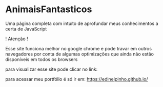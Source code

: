 # AnimaisFantasticos
Uma página completa com intuíto de aprofundar meus conhecimentos a certa de JavaScript


! Atenção !

Esse site funciona melhor no google chrome e pode travar em outros navegadores por conta de algumas optimizações que ainda não estão disponíveis em todos os browsers

para visualizar esse site pode clicar no link: 

para acessar meu portfólio é só ir em: https://edineipinho.github.io/
